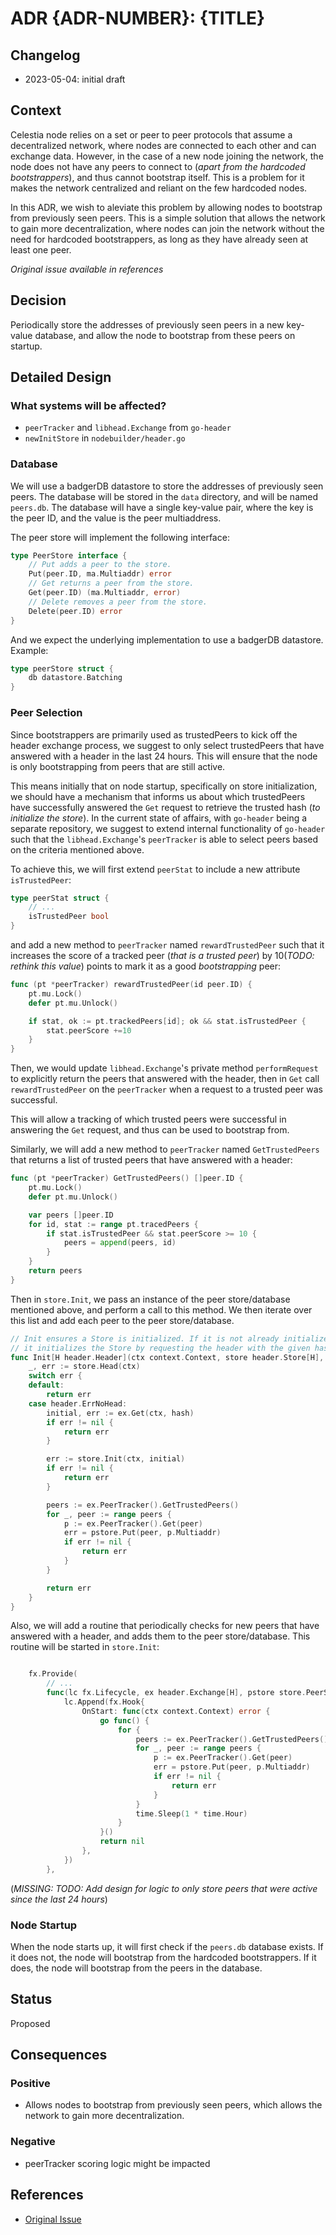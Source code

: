 # ADR {ADR-NUMBER}: {TITLE}

## Changelog

* 2023-05-04: initial draft

## Context

Celestia node relies on a set or peer to peer protocols that assume a decentralized network, where nodes are connected to each other and can exchange data. However, in the case of a new node joining the network, the node does not have any peers to connect to (_apart from the hardcoded bootstrappers_), and thus cannot bootstrap itself. This is a problem for it makes the network centralized and reliant on the few hardcoded nodes.

In this ADR, we wish to aleviate this problem by allowing nodes to bootstrap from previously seen peers. This is a simple solution that allows the network to gain more decentralization, where nodes can join the network without the need for hardcoded bootstrappers, as long as they have already seen at least one peer.

_Original issue available in references_

## Decision

Periodically store the addresses of previously seen peers in a new key-value database, and allow the node to bootstrap from these peers on startup.

## Detailed Design

### What systems will be affected?

- `peerTracker` and `libhead.Exchange` from `go-header`
- `newInitStore` in `nodebuilder/header.go`


### Database

We will use a badgerDB datastore to store the addresses of previously seen peers. The database will be stored in the `data` directory, and will be named `peers.db`. The database will have a single key-value pair, where the key is the peer ID, and the value is the peer multiaddress.

The peer store will implement the following interface:

```go
type PeerStore interface {
    // Put adds a peer to the store.
    Put(peer.ID, ma.Multiaddr) error
    // Get returns a peer from the store.
    Get(peer.ID) (ma.Multiaddr, error)
    // Delete removes a peer from the store.
    Delete(peer.ID) error
}
```

And we expect the underlying implementation to use a badgerDB datastore. Example:
```go
type peerStore struct {
    db datastore.Batching
}
```

### Peer Selection

Since bootstrappers are primarily used as trustedPeers to kick off the header exchange process, we suggest to only select trustedPeers that have answered with a header in the last 24 hours. This will ensure that the node is only bootstrapping from peers that are still active.

This means initially that on node startup, specifically on store initialization, we should have a mechanism that informs us about which trustedPeers have successfully answered the `Get` request to retrieve the trusted hash (_to initialize the store_). In the current state of affairs, with `go-header` being a separate repository, we suggest to extend internal functionality of `go-header` such that the `libhead.Exchange`'s `peerTracker` is able to select peers based on the criteria mentioned above.

To achieve this, we will first extend `peerStat` to include a new attribute `isTrustedPeer`:
```go
type peerStat struct {
    // ...
    isTrustedPeer bool
}
```
and add a new method to `peerTracker` named `rewardTrustedPeer` such that it increases the score of a tracked peer (_that is a trusted peer_) by 10(_TODO: rethink this value_) points to mark it as a good _bootstrapping_ peer:
```go
func (pt *peerTracker) rewardTrustedPeer(id peer.ID) {
    pt.mu.Lock()
    defer pt.mu.Unlock()

    if stat, ok := pt.trackedPeers[id]; ok && stat.isTrustedPeer {
        stat.peerScore +=10
    }
}
```

Then, we would update `libhead.Exchange`'s private method `performRequest` to explicitly return the peers that answered with the header, then in `Get` call `rewardTrustedPeer` on the `peerTracker` when a request to a trusted peer was successful.

This will allow a tracking of which trusted peers were successful in answering the `Get` request, and thus can be used to bootstrap from.

Similarly, we will add a new method to `peerTracker` named `GetTrustedPeers` that returns a list of trusted peers that have answered with a header:
```go
func (pt *peerTracker) GetTrustedPeers() []peer.ID {
    pt.mu.Lock()
    defer pt.mu.Unlock()

    var peers []peer.ID
    for id, stat := range pt.tracedPeers {
        if stat.isTrustedPeer && stat.peerScore >= 10 {
            peers = append(peers, id)
        }
    }
    return peers
}
```

Then in `store.Init`, we pass an instance of the peer store/database mentioned above, and perform a call to this method. We then iterate over this list and add each peer to the peer store/database.
```go
// Init ensures a Store is initialized. If it is not already initialized,
// it initializes the Store by requesting the header with the given hash.
func Init[H header.Header](ctx context.Context, store header.Store[H], ex header.Exchange[H], hash header.Hash, pstore store.PeerStore) error {
	_, err := store.Head(ctx)
	switch err {
	default:
		return err
	case header.ErrNoHead:
		initial, err := ex.Get(ctx, hash)
		if err != nil {
			return err
		}

		err := store.Init(ctx, initial)
        if err != nil {
            return err
        }

        peers := ex.PeerTracker().GetTrustedPeers()
        for _, peer := range peers {
            p := ex.PeerTracker().Get(peer)
            err = pstore.Put(peer, p.Multiaddr)
            if err != nil {
                return err
            }
        }

        return err
	}
}
```

Also, we will add a routine that periodically checks for new peers that have answered with a header, and adds them to the peer store/database. This routine will be started in `store.Init`:
```go

    fx.Provide(
        // ...
        func(lc fx.Lifecycle, ex header.Exchange[H], pstore store.PeerStore) {
            lc.Append(fx.Hook{
                OnStart: func(ctx context.Context) error {
                    go func() {
                        for {
                            peers := ex.PeerTracker().GetTrustedPeers()
                            for _, peer := range peers {
                                p := ex.PeerTracker().Get(peer)
                                err = pstore.Put(peer, p.Multiaddr)
                                if err != nil {
                                    return err
                                }
                            }
                            time.Sleep(1 * time.Hour)
                        }
                    }()
                    return nil
                },
            })
        },
```

(_MISSING: TODO: Add design for logic to only store peers that were active since the last 24 hours_)

### Node Startup

When the node starts up, it will first check if the `peers.db` database exists. If it does not, the node will bootstrap from the hardcoded bootstrappers. If it does, the node will bootstrap from the peers in the database.

## Status

Proposed

## Consequences

### Positive

* Allows nodes to bootstrap from previously seen peers, which allows the network to gain more decentralization.


### Negative

* peerTracker scoring logic might be impacted


<!-- 
> This section does not need to be filled in at the start of the ADR, but must be completed prior to the merging of the implementation.
>
> Here are some common questions that get answered as part of the detailed design:
>
>
> - What new data structures are needed, what data structures will be changed?
>
> - What new APIs will be needed, what APIs will be changed?
>
> - What are the efficiency considerations (time/space)?
>
> - What are the expected access patterns (load/throughput)?
>
> - Are there any logging, monitoring or observability needs?
>
> - Are there any security considerations?
>
> - Are there any privacy considerations?
>
> - How will the changes be tested?
>
> - If the change is large, how will the changes be broken up for ease of review?
>
> - Will these changes require a breaking (major) release?
>
> - Does this change require coordination with the Celestia fork of the SDK, celestia-app/-core, or any other celestiaorg repository?
 -->

## References

- [Original Issue](https://github.com/celestiaorg/celestia-node/issues/1851)
